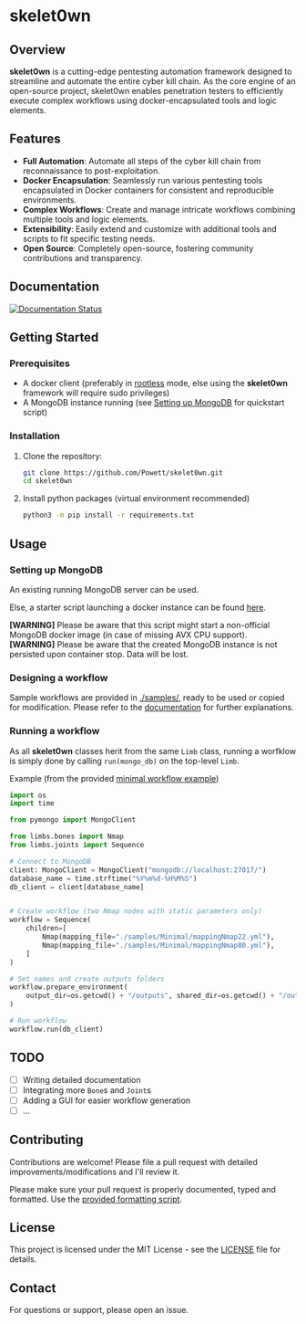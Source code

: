 # skelet0wn

## Overview
**skelet0wn** is a cutting-edge pentesting automation framework designed to streamline and automate the entire cyber kill chain. As the core engine of an open-source project, skelet0wn enables penetration testers to efficiently execute complex workflows using docker-encapsulated tools and logic elements.

## Features
- **Full Automation**: Automate all steps of the cyber kill chain from reconnaissance to post-exploitation.
- **Docker Encapsulation**: Seamlessly run various pentesting tools encapsulated in Docker containers for consistent and reproducible environments.
- **Complex Workflows**: Create and manage intricate workflows combining multiple tools and logic elements.
- **Extensibility**: Easily extend and customize with additional tools and scripts to fit specific testing needs.
- **Open Source**: Completely open-source, fostering community contributions and transparency.

## Documentation
[![Documentation Status](https://readthedocs.org/projects/skelet0wn/badge/?version=latest)](https://skelet0wn.readthedocs.io/en/latest/?badge=latest)


## Getting Started
### Prerequisites
- A docker client (preferably in [rootless](https://docs.docker.com/engine/security/rootless/) mode, else using the **skelet0wn** framework will require sudo privileges)
- A MongoDB instance running (see [Setting up MongoDB](#setting-up-mongodb) for quickstart script)

### Installation
1. Clone the repository:
    ```bash
    git clone https://github.com/Powett/skelet0wn.git
    cd skelet0wn
    ```
2. Install python packages (virtual environment recommended)
    ```bash
    python3 -m pip install -r requirements.txt
    ```

## Usage
### Setting up MongoDB
An existing running MongoDB server can be used.  

Else, a starter script launching a docker instance can be found [here](./misc/mongo_cmd.sh).

**[WARNING]** Please be aware that this script might start a non-official MongoDB docker image (in case of missing AVX CPU support).  
**[WARNING]** Please be aware that the created MongoDB instance is not persisted upon container stop. Data will be lost.

### Designing a workflow
Sample workflows are provided in [./samples/](./samples/), ready to be used or copied for modification.
Please refer to the [documentation](TODO) for further explanations.

### Running a workflow
As all **skelet0wn** classes herit from the same `Limb` class, running a worfklow is simply done by calling `run(mongo_db)` on the top-level `Limb`.

Example (from the provided [minimal workflow example](./samples/Minimal/sample.py))

```python
import os
import time

from pymongo import MongoClient

from limbs.bones import Nmap
from limbs.joints import Sequence

# Connect to MongoDB
client: MongoClient = MongoClient("mongodb://localhost:27017/")
database_name = time.strftime("%Y%m%d-%H%M%S")
db_client = client[database_name]


# Create workflow (two Nmap nodes with static parameters only)
workflow = Sequence(
    children=[
        Nmap(mapping_file="./samples/Minimal/mappingNmap22.yml"),
        Nmap(mapping_file="./samples/Minimal/mappingNmap80.yml"),
    ]
)

# Set names and create outputs folders
workflow.prepare_environment(
    output_dir=os.getcwd() + "/outputs", shared_dir=os.getcwd() + "/outputs/shared"
)

# Run workflow
workflow.run(db_client)

```

## TODO
- [ ] Writing detailed documentation
- [ ] Integrating more `Bone`s and `Joint`s
- [ ] Adding a GUI for easier workflow generation
- [ ] ...

## Contributing
Contributions are welcome! Please file a pull request with detailed improvements/modifications and I'll review it.

Please make sure your pull request is properly documented, typed and formatted. Use the [provided formatting script](./misc/format.sh).

## License
This project is licensed under the MIT License - see the [LICENSE](./LICENSE) file for details.

## Contact
For questions or support, please open an issue.
